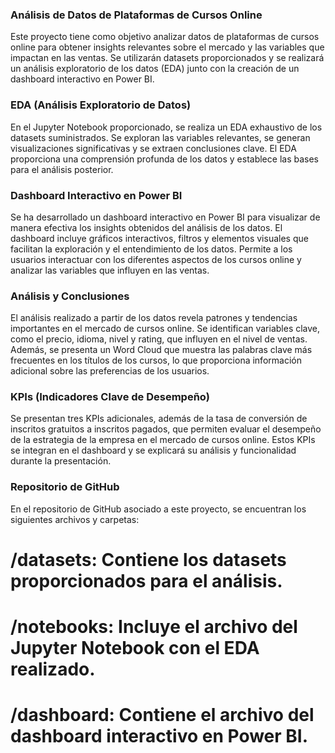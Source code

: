 ### Análisis de Datos de Plataformas de Cursos Online
Este proyecto tiene como objetivo analizar datos de plataformas de cursos online para obtener insights relevantes sobre el mercado y las variables que impactan en las ventas. Se utilizarán datasets proporcionados y se realizará un análisis exploratorio de los datos (EDA) junto con la creación de un dashboard interactivo en Power BI.

### EDA (Análisis Exploratorio de Datos)
En el Jupyter Notebook proporcionado, se realiza un EDA exhaustivo de los datasets suministrados. Se exploran las variables relevantes, se generan visualizaciones significativas y se extraen conclusiones clave. El EDA proporciona una comprensión profunda de los datos y establece las bases para el análisis posterior.

### Dashboard Interactivo en Power BI
Se ha desarrollado un dashboard interactivo en Power BI para visualizar de manera efectiva los insights obtenidos del análisis de los datos. El dashboard incluye gráficos interactivos, filtros y elementos visuales que facilitan la exploración y el entendimiento de los datos. Permite a los usuarios interactuar con los diferentes aspectos de los cursos online y analizar las variables que influyen en las ventas.

### Análisis y Conclusiones
El análisis realizado a partir de los datos revela patrones y tendencias importantes en el mercado de cursos online. Se identifican variables clave, como el precio, idioma, nivel y rating, que influyen en el nivel de ventas. Además, se presenta un Word Cloud que muestra las palabras clave más frecuentes en los títulos de los cursos, lo que proporciona información adicional sobre las preferencias de los usuarios.

### KPIs (Indicadores Clave de Desempeño)
Se presentan tres KPIs adicionales, además de la tasa de conversión de inscritos gratuitos a inscritos pagados, que permiten evaluar el desempeño de la estrategia de la empresa en el mercado de cursos online. Estos KPIs se integran en el dashboard y se explicará su análisis y funcionalidad durante la presentación.

### Repositorio de GitHub
En el repositorio de GitHub asociado a este proyecto, se encuentran los siguientes archivos y carpetas:

# /datasets: Contiene los datasets proporcionados para el análisis.
# /notebooks: Incluye el archivo del Jupyter Notebook con el EDA realizado.
# /dashboard: Contiene el archivo del dashboard interactivo en Power BI.
